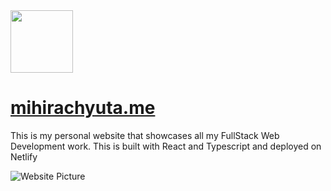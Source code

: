 <img src="https://i.imgur.com/opAz0fK.png" width="100" />

# [mihirachyuta.me](https://mihirachyuta.me)

This is my personal website that showcases all my FullStack Web Development work. This is built with React and Typescript and deployed on Netlify

![Website Picture](https://i.imgur.com/87HmJxo.png)
